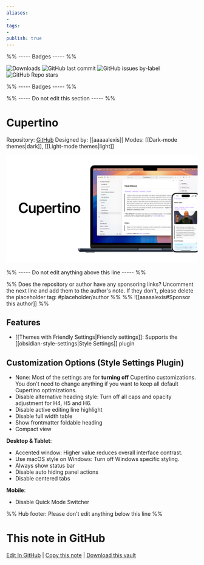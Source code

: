 ```yaml
---
aliases:
- 
tags: 
- 
publish: true
---
```


%% ----- Badges ----- %%

![Downloads](https://img.shields.io/badge/downloads-26974-573E7A?style=for-the-badge&logo=)
![GitHub last commit](https://img.shields.io/github/last-commit/aaaaalexis/obsidian-cupertino?color=573E7A&label=last%20update&logo=github&style=for-the-badge)
![GitHub issues by-label](https://img.shields.io/github/issues/aaaaalexis/obsidian-cupertino/help%20wanted?color=573E7A&logo=github&style=for-the-badge) 
![GitHub Repo stars](https://img.shields.io/github/stars/aaaaalexis/obsidian-cupertino?color=573E7A&logo=github&style=for-the-badge)

%% ----- Badges ----- %%

%% ----- Do not edit this section ----- %%

# Cupertino

Repository: [GitHub](https://github.com/aaaaalexis/obsidian-cupertino)
Designed by: [[aaaaalexis]]
Modes: [[Dark-mode themes|dark]], [[Light-mode themes|light]]



![screenshot](https://github.com/aaaaalexis/obsidian-cupertino/raw/HEAD/cupertino.png)

%% ----- Do not edit anything above this line ----- %% 

%% Does the repository or author have any sponsoring links? Uncomment the next line and add them to the author's note. If they don't, please delete the placeholder tag: #placeholder/author %%
%% ![[aaaaalexis#Sponsor this author]] %%


## Features

- [[Themes with Friendly Settings|Friendly settings]]: Supports the [[obsidian-style-settings|Style Settings]] plugin

## Customization Options (Style Settings Plugin) 
- None: Most of the settings are for **turning off** Cupertino customizations. You don't need to change anything if you want to keep all default Cupertino optimizations.
- Disable alternative heading style: Turn off all caps and opacity adjustment for H4, H5 and H6.
- Disable active editing line highlight
- Disable full width table
- Show frontmatter foldable heading
- Compact view

**Desktop & Tablet**: 
- Accented window: Higher value reduces overall interface contrast.
- Use macOS style on Windows: Turn off Windows specific styling.
- Always show status bar
- Disable auto hiding panel actions
- Disable centered tabs

**Mobile**: 
- Disable Quick Mode Switcher


%% Hub footer: Please don't edit anything below this line %%

# This note in GitHub

<span class="git-footer">[Edit In GitHub](https://github.dev/obsidian-community/obsidian-hub/blob/main/02%20-%20Community%20Expansions/02.05%20All%20Community%20Expansions/Themes/Cupertino.md "git-hub-edit-note") | [Copy this note](https://raw.githubusercontent.com/obsidian-community/obsidian-hub/main/02%20-%20Community%20Expansions/02.05%20All%20Community%20Expansions/Themes/Cupertino.md "git-hub-copy-note") | [Download this vault](https://github.com/obsidian-community/obsidian-hub/archive/refs/heads/main.zip "git-hub-download-vault") </span>
